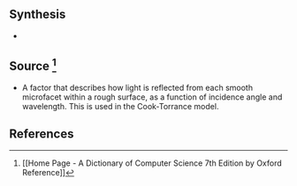 ## Synthesis
- 
## Source [^1]
- A factor that describes how light is reflected from each smooth microfacet within a rough surface, as a function of incidence angle and wavelength. This is used in the Cook-Torrance model.
## References

[^1]: [[Home Page - A Dictionary of Computer Science 7th Edition by Oxford Reference]]